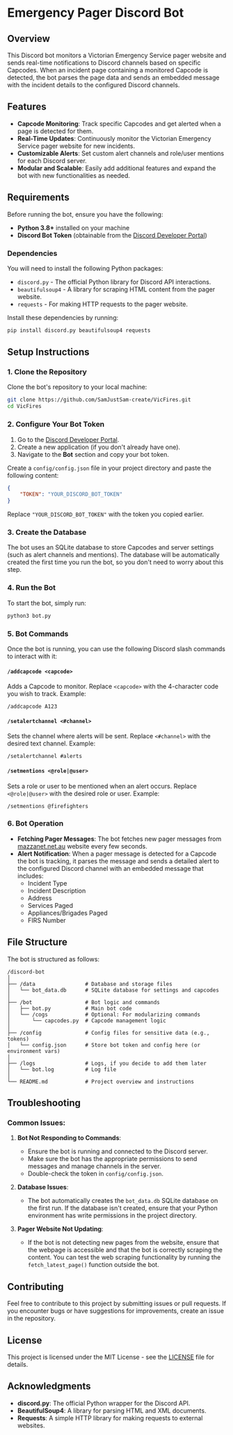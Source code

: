 # Emergency Pager Discord Bot

## Overview
This Discord bot monitors a Victorian Emergency Service pager website and sends real-time notifications to Discord channels based on specific Capcodes. When an incident page containing a monitored Capcode is detected, the bot parses the page data and sends an embedded message with the incident details to the configured Discord channels.

## Features
- **Capcode Monitoring**: Track specific Capcodes and get alerted when a page is detected for them.
- **Real-Time Updates**: Continuously monitor the Victorian Emergency Service pager website for new incidents.
- **Customizable Alerts**: Set custom alert channels and role/user mentions for each Discord server.
- **Modular and Scalable**: Easily add additional features and expand the bot with new functionalities as needed.

## Requirements
Before running the bot, ensure you have the following:
- **Python 3.8+** installed on your machine
- **Discord Bot Token** (obtainable from the [Discord Developer Portal](https://discord.com/developers/applications))

### Dependencies
You will need to install the following Python packages:
- `discord.py` - The official Python library for Discord API interactions.
- `beautifulsoup4` - A library for scraping HTML content from the pager website.
- `requests` - For making HTTP requests to the pager website.

Install these dependencies by running:
```bash
pip install discord.py beautifulsoup4 requests
```

## Setup Instructions

### 1. Clone the Repository
Clone the bot's repository to your local machine:
```bash
git clone https://github.com/SamJustSam-create/VicFires.git
cd VicFires
```

### 2. Configure Your Bot Token
1. Go to the [Discord Developer Portal](https://discord.com/developers/applications).
2. Create a new application (if you don't already have one).
3. Navigate to the **Bot** section and copy your bot token.

Create a `config/config.json` file in your project directory and paste the following content:
```json
{
    "TOKEN": "YOUR_DISCORD_BOT_TOKEN"
}
```
Replace `"YOUR_DISCORD_BOT_TOKEN"` with the token you copied earlier.

### 3. Create the Database
The bot uses an SQLite database to store Capcodes and server settings (such as alert channels and mentions). The database will be automatically created the first time you run the bot, so you don't need to worry about this step.

### 4. Run the Bot
To start the bot, simply run:
```bash
python3 bot.py
```

### 5. Bot Commands
Once the bot is running, you can use the following Discord slash commands to interact with it:

#### `/addcapcode <capcode>`
Adds a Capcode to monitor. Replace `<capcode>` with the 4-character code you wish to track.
Example:
```
/addcapcode A123
```

#### `/setalertchannel <#channel>`
Sets the channel where alerts will be sent. Replace `<#channel>` with the desired text channel.
Example:
```
/setalertchannel #alerts
```

#### `/setmentions <@role|@user>`
Sets a role or user to be mentioned when an alert occurs. Replace `<@role|@user>` with the desired role or user.
Example:
```
/setmentions @firefighters
```

### 6. Bot Operation
- **Fetching Pager Messages**: The bot fetches new pager messages from [mazzanet.net.au](https://mazzanet.net.au/cfa/pager-cfa.php) website every few seconds.
- **Alert Notification**: When a pager message is detected for a Capcode the bot is tracking, it parses the message and sends a detailed alert to the configured Discord channel with an embedded message that includes:
  - Incident Type
  - Incident Description
  - Address
  - Services Paged
  - Appliances/Brigades Paged
  - FIRS Number

## File Structure

The bot is structured as follows:

```
/discord-bot
│
├── /data                # Database and storage files
│   └── bot_data.db      # SQLite database for settings and capcodes
│
├── /bot                 # Bot logic and commands
│   ├── bot.py           # Main bot code
│   └── /cogs            # Optional: For modularizing commands
│       └── capcodes.py  # Capcode management logic
│
├── /config              # Config files for sensitive data (e.g., tokens)
│   └── config.json      # Store bot token and config here (or environment vars)
│
├── /logs                # Logs, if you decide to add them later
│   └── bot.log          # Log file
│
└── README.md            # Project overview and instructions
```

## Troubleshooting

### Common Issues:
1. **Bot Not Responding to Commands**:
   - Ensure the bot is running and connected to the Discord server.
   - Make sure the bot has the appropriate permissions to send messages and manage channels in the server.
   - Double-check the token in `config/config.json`.

2. **Database Issues**:
   - The bot automatically creates the `bot_data.db` SQLite database on the first run. If the database isn't created, ensure that your Python environment has write permissions in the project directory.

3. **Pager Website Not Updating**:
   - If the bot is not detecting new pages from the website, ensure that the webpage is accessible and that the bot is correctly scraping the content. You can test the web scraping functionality by running the `fetch_latest_page()` function outside the bot.

## Contributing

Feel free to contribute to this project by submitting issues or pull requests. If you encounter bugs or have suggestions for improvements, create an issue in the repository.

## License

This project is licensed under the MIT License - see the [LICENSE](LICENSE) file for details.

## Acknowledgments

- **discord.py**: The official Python wrapper for the Discord API.
- **BeautifulSoup4**: A library for parsing HTML and XML documents.
- **Requests**: A simple HTTP library for making requests to external websites.
```
